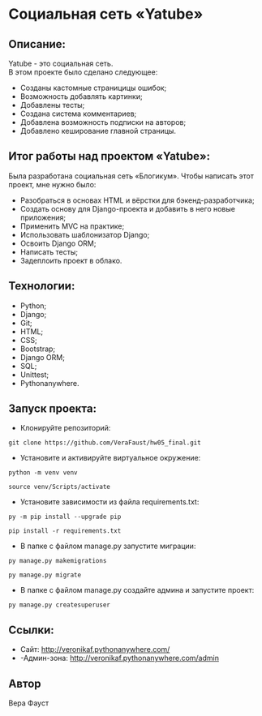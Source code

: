 # Социальная сеть «Yatube»

## Описание:
Yatube - это социальная сеть.  
В этом проекте было сделано следующее:
- Созданы кастомные страницицы ошибок;
- Возможность добавлять картинки;
- Добавлены тесты;
- Создана система комментариев;
- Добавлена возможность подписки на авторов;
- Добавлено кеширование главной страницы.

## Итог работы над проектом «Yatube»:
Была разработана социальная сеть «Блогикум».
Чтобы написать этот проект, мне нужно было:
- Разобраться в основах HTML и вёрстки для бэкенд-разработчика;
- Создать основу для Django-проекта и добавить в него новые приложения;
- Применить MVC на практике;
- Использовать шаблонизатор Django;
- Освоить Django ORM;
- Написать тесты;
- Задеплоить проект в облако.

## Технологии:
- Python;
- Django;
- Git;
- HTML;
- CSS;
- Bootstrap;
- Django ORM;
- SQL;
- Unittest;
- Pythonanywhere.

## Запуск проекта:
- Клонируйте репозиторий:
```
git clone https://github.com/VeraFaust/hw05_final.git
```

- Установите и активируйте виртуальное окружение:
```
python -m venv venv
```
```
source venv/Scripts/activate
```

- Установите зависимости из файла requirements.txt:
```
py -m pip install --upgrade pip
```
```
pip install -r requirements.txt
```

- В папке с файлом manage.py запустите миграции:
```
py manage.py makemigrations
```
```
py manage.py migrate
```

- В папке с файлом manage.py создайте админа и запустите проект:
```
py manage.py createsuperuser
```

## Ссылки:
- Сайт: http://veronikaf.pythonanywhere.com/
- -Админ-зона: http://veronikaf.pythonanywhere.com/admin

## Автор
Вера Фауст
